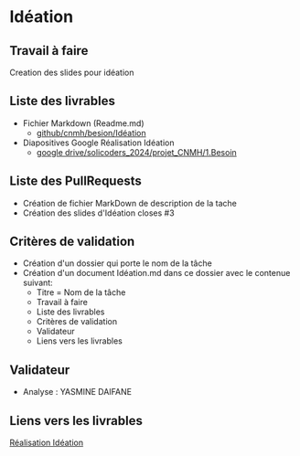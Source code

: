 # Idéation

## Travail à faire 
Creation des slides pour idéation

## Liste des livrables 
 - Fichier Markdown (Readme.md)
    - [github/cnmh/besion/Idéation](https://github.com/cnmh/besoin/blob/develop/Id%C3%A9ation/Id%C3%A9ation.md) 
 - Diapositives Google Réalisation Idéation
   - [google drive/solicoders_2024/projet_CNMH/1.Besoin](https://docs.google.com/presentation/d/1_Wn0GhI7n8HYMf7YXykncFZYXF2LLXGurMjyrB4rtPo/edit?usp=sharing)

## Liste des PullRequests

- Création de fichier MarkDown de description de la tache
- Création des slides d'Idéation closes #3

## Critères de validation

- Création d'un dossier qui porte le nom de la tâche
- Création d'un document Idéation.md dans ce  dossier avec le contenue suivant:
    - Titre = Nom de la tâche
    - Travail à faire
    - Liste des livrables 
    - Critères de validation
    - Validateur 
    - Liens vers les livrables

## Validateur 
- Analyse :  YASMINE DAIFANE

## Liens vers les livrables

[Réalisation Idéation](https://docs.google.com/presentation/d/1_Wn0GhI7n8HYMf7YXykncFZYXF2LLXGurMjyrB4rtPo/edit?usp=sharing)